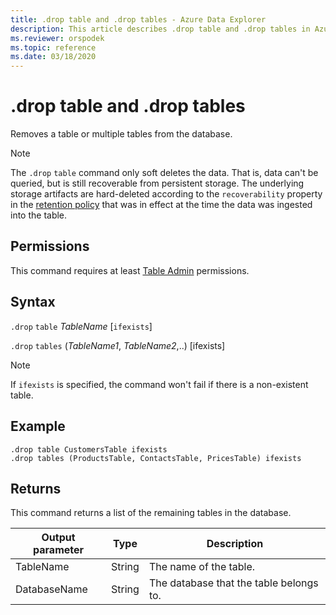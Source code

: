 ```yaml
---
title: .drop table and .drop tables - Azure Data Explorer
description: This article describes .drop table and .drop tables in Azure Data Explorer.
ms.reviewer: orspodek
ms.topic: reference
ms.date: 03/18/2020
---
```

# .drop table and .drop tables

Removes a table or multiple tables from the database.

> [!NOTE]
> The `.drop` `table` command only soft deletes the data. That is, data can't be queried, but is still recoverable from persistent storage. The underlying storage artifacts are hard-deleted according to the `recoverability` property in the [retention policy](../management/retentionpolicy.md) that was in effect at the time the data was ingested into the table.

## Permissions

This command requires at least [Table Admin](access-control/role-based-access-control.md) permissions.

## Syntax

`.drop` `table` *TableName* [`ifexists`]

`.drop` `tables` (*TableName1*, *TableName2*,..) [ifexists]

> [!NOTE]
> If `ifexists` is specified, the command won't fail if there is a non-existent table.

## Example

```kusto
.drop table CustomersTable ifexists
.drop tables (ProductsTable, ContactsTable, PricesTable) ifexists
```

## Returns

This command returns a list of the remaining tables in the database.

| Output parameter | Type   | Description                             |
|------------------|--------|-----------------------------------------|
| TableName        | String | The name of the table.                  |
| DatabaseName     | String | The database that the table belongs to. |
